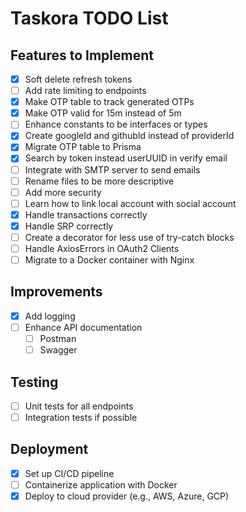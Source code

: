 # Taskora TODO List

## Features to Implement

- [x] Soft delete refresh tokens
- [ ] Add rate limiting to endpoints
- [x] Make OTP table to track generated OTPs
- [x] Make OTP valid for 15m instead of 5m
- [ ] Enhance constants to be interfaces or types
- [x] Create googleId and githubId instead of providerId
- [x] Migrate OTP table to Prisma
- [x] Search by token instead userUUID in verify email
- [ ] Integrate with SMTP server to send emails
- [ ] Rename files to be more descriptive
- [ ] Add more security
- [ ] Learn how to link local account with social account
- [x] Handle transactions correctly
- [x] Handle SRP correctly
- [ ] Create a decorator for less use of try-catch blocks
- [ ] Handle AxiosErrors in OAuth2 Clients
- [ ] Migrate to a Docker container with Nginx

## Improvements

- [x] Add logging
- [ ] Enhance API documentation
  - [ ] Postman
  - [ ] Swagger

## Testing

- [ ] Unit tests for all endpoints
- [ ] Integration tests if possible

## Deployment

- [x] Set up CI/CD pipeline
- [ ] Containerize application with Docker
- [x] Deploy to cloud provider (e.g., AWS, Azure, GCP)
